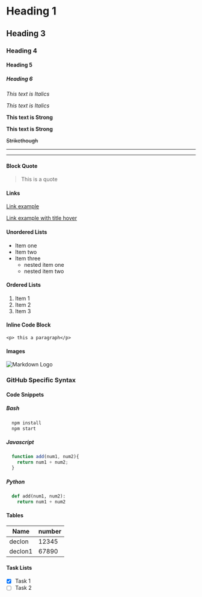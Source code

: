 <!-- Headings -->
# Heading 1
## Heading 3
### Heading 4
#### Heading 5
##### Heading 6

<!-- Italics -->
*This text is Italics*

_This text is Italics_

<!-- Strong -->
**This text is Strong**

__This text is Strong__

<!-- Strong -->
~~Strikethough~~

<!-- Horizontal Rule -->
---
___

<!-- Block Quote -->
#### Block Quote
> This is a quote

<!-- Links-->
#### Links
[Link example](https://github.com/declon/markdown-basics)

[Link example with title hover](https://github.com/declon/markdown-basics "GitHub: declon")

<!-- UL -->
#### Unordered Lists
* Item one
* Item two
* Item three
  * nested item one
  * nested item two

#### Ordered Lists
<!-- OL -->
1. Item 1
1. Item 2
1. Item 3

<!-- inline code block -->
#### Inline Code Block
`<p> this a paragraph</p>`

<!-- image -->
#### Images
![Markdown Logo](https://markdown-here.com/img/logo-2015/austin.png)

<!-- Github Markdown -->
<!-- Code Blocks -->
### GitHub Specific Syntax
#### Code Snippets
##### Bash
```bash
  npm install
  npm start
```

##### Javascript
```javascript
  function add(num1, num2){
    return num1 + num2;
  }
```

##### Python
```python
  def add(num1, num2):
    return num1 + num2
```

<!-- Tables -->
#### Tables
| Name    | number |
| ------- | ------ |
| declon  | 12345  |
| declon1 | 67890  |

<!-- Task Lists -->
#### Task Lists
* [x] Task 1
* [ ] Task 2
